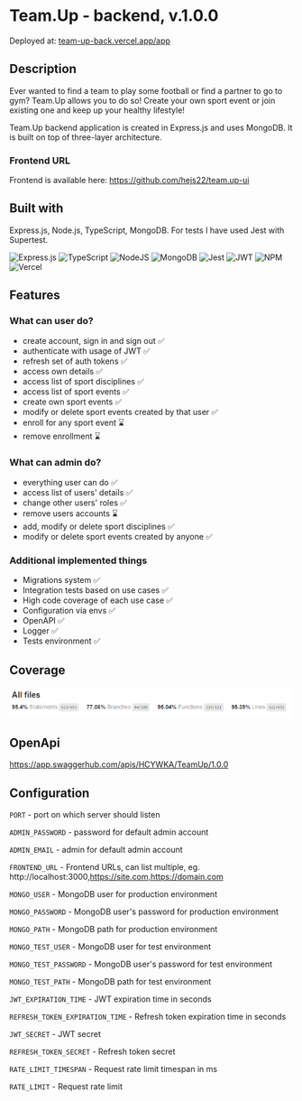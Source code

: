 # Team.Up - backend, v.1.0.0

Deployed at: [team-up-back.vercel.app/app](team-up-back.vercel.app/app) 

## Description 
Ever wanted to find a team to play some football or find a partner to go to gym? Team.Up allows you to do so! Create your own sport event or join existing one and keep up your healthy lifestyle!

Team.Up backend application is created in Express.js and uses MongoDB. It is built on top of three-layer architecture.

### Frontend URL

Frontend is available here: https://github.com/hejs22/team.up-ui

## Built with

Express.js, Node.js, TypeScript, MongoDB. For tests I have used Jest with Supertest.

![Express.js](https://img.shields.io/badge/express.js-%23404d59.svg?style=for-the-badge&logo=express&logoColor=%2361DAFB)
![TypeScript](https://img.shields.io/badge/typescript-%23007ACC.svg?style=for-the-badge&logo=typescript&logoColor=white)
![NodeJS](https://img.shields.io/badge/node.js-6DA55F?style=for-the-badge&logo=node.js&logoColor=white)
![MongoDB](https://img.shields.io/badge/MongoDB-%234ea94b.svg?style=for-the-badge&logo=mongodb&logoColor=white)
![Jest](https://img.shields.io/badge/-jest-%23C21325?style=for-the-badge&logo=jest&logoColor=white)
![JWT](https://img.shields.io/badge/JWT-black?style=for-the-badge&logo=JSON%20web%20tokens)
![NPM](https://img.shields.io/badge/NPM-%23CB3837.svg?style=for-the-badge&logo=npm&logoColor=white)
![Vercel](https://img.shields.io/badge/vercel-%23000000.svg?style=for-the-badge&logo=vercel&logoColor=white)

## Features

### What can user do?

- create account, sign in and sign out ✅
- authenticate with usage of JWT ✅
- refresh set of auth tokens ✅
- access own details ✅
- access list of sport disciplines ✅
- access list of sport events ✅
- create own sport events ✅
- modify or delete sport events created by that user ✅
- enroll for any sport event ⌛
- remove enrollment ⌛

### What can admin do?

- everything user can do ✅
- access list of users' details ✅
- change other users' roles ✅
- remove users accounts ⌛
- add, modify or delete sport disciplines ✅
- modify or delete sport events created by anyone ✅

### Additional implemented things

- Migrations system ✅
- Integration tests based on use cases ✅
- High code coverage of each use case ✅
- Configuration via envs ✅
- OpenAPI ✅
- Logger ✅
- Tests environment ✅

## Coverage

![coverage.png](media/coverage.png)

## OpenApi

https://app.swaggerhub.com/apis/HCYWKA/TeamUp/1.0.0

## Configuration

`PORT` - port on which server should listen

`ADMIN_PASSWORD` - password for default admin account

`ADMIN_EMAIL` - admin for default admin account

`FRONTEND_URL` - Frontend URLs, can list multiple, eg. http://localhost:3000,https://site.com,https://domain.com

`MONGO_USER` - MongoDB user for production environment

`MONGO_PASSWORD` - MongoDB user's password for production environment

`MONGO_PATH` - MongoDB path for production environment

`MONGO_TEST_USER` - MongoDB user for test environment

`MONGO_TEST_PASSWORD` - MongoDB user's password for test environment

`MONGO_TEST_PATH` - MongoDB path for test environment

`JWT_EXPIRATION_TIME` - JWT expiration time in seconds

`REFRESH_TOKEN_EXPIRATION_TIME` - Refresh token expiration time in seconds

`JWT_SECRET` - JWT secret

`REFRESH_TOKEN_SECRET` - Refresh token secret

`RATE_LIMIT_TIMESPAN` - Request rate limit timespan in ms

`RATE_LIMIT` - Request rate limit

